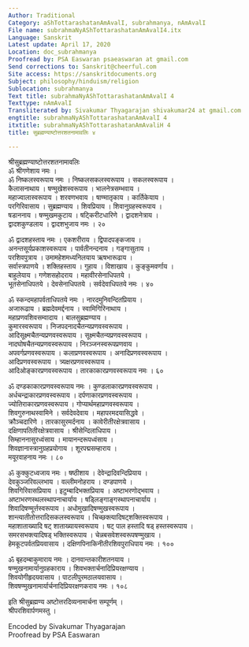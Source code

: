 ```yaml
---
Author: Traditional
Category: aShTottarashatanAmAvalI, subrahmanya, nAmAvalI
File name: subrahmaNyAShTottarashatanAmAvalI4.itx
Language: Sanskrit
Latest update: April 17, 2020
Location: doc_subrahmanya
Proofread by: PSA Easwaran psaeaswaran at gmail.com
Send corrections to: Sanskrit@cheerful.com
Site access: https://sanskritdocuments.org
Subject: philosophy/hinduism/religion
Sublocation: subrahmanya
Text title: subrahmaNyAShTottarashatanAmAvalI 4
Texttype: nAmAvalI
Transliterated by: Sivakumar Thyagarajan shivakumar24 at gmail.com
engtitle: subrahmaNyAShTottarashatanAmAvalI 4
itxtitle: subrahmaNyAShTottarashatanAmAvaliH 4
title: सुब्रह्मण्याष्टोत्तरशतनामावलिः ४

---
```

  
 श्रीसुब्रह्मण्याष्टोत्तरशतनामावलिः   
ॐ श्रीगणेशाय नमः ।  
ॐ निष्कलस्वरूपाय नमः । निष्कलसकलस्वरूपाय । सकलस्वरूपाय ।  
कैलासनाथाय । षण्मुखेशस्वरूपाय । भालनेत्रसम्भवाय ।  
महाज्वालास्वरूपाय । शरवणभवाय । षाण्मातृकाय । कार्तिकेयाय ।  
परगिरिवासाय । सुब्रह्मण्याय । शिवप्रियाय । शिवानुग्रहस्वरूपाय ।  
षडाननाय । षण्मुखमकुटाय । षट्किरीटधारिणे । द्वादशनेत्राय ।  
द्वादशकुण्डलाय । द्वादशभुजाय नमः । २०  
  
ॐ द्वादशहस्ताय नमः । एकशरीराय । द्विपादपङ्कजाय ।  
अनन्तसूर्यप्रकाशस्वरूपाय । पार्वतीनन्दनाय । गङ्गासुताय ।  
परशिवपुत्राय । उमामहेशमध्यनिलयाय ऋषभारूढाय ।  
सर्वास्त्रपाणये । शक्तिहस्ताय । गुहाय । विशाखाय । कुङ्कुमवर्णाय ।  
बाहुलेयाय । गणेशसहोदराय । महावीरसेनाधिपतये ।  
भूतसेनाधिपतये । देवसेनाधिपतये । सर्वदेवाधिपतये नमः । ४०  
  
ॐ स्कन्दमहापर्वताधिपतये नमः । नारदमुनिवन्दितप्रियाय ।  
अजारूढाय । ब्रह्मदेवमर्द्दनाय । स्वामिगिरिनाथाय ।  
महाप्रणवशिवसम्वादाय । बालसुब्रह्मण्याय ।  
कुमारस्वरूपाय । निजपदनादचैतन्यप्रणवस्वरूपाय ।  
आदिसूक्ष्मचैतन्यप्रणवस्वरूपाय । सूक्ष्मचैतन्यप्रणवस्वरूपाय ।  
नादघोषचैतन्यप्रणवस्वरूपाय । निरञ्जनस्वरूपप्रणवाय ।  
अपवर्गप्रणवस्वरूपाय । कलाप्रणवस्वरूपाय । अनादिप्रणवस्वरूपाय ।  
आदिप्रणवस्वरूपाय । त्र्यक्षरप्रणवस्वरूपाय ।  
आदिओङ्कारप्रणवस्वरूपाय । तारकाकारप्रणवस्वरूपाय नमः । ६०  
  
ॐ दण्डकाकारप्रणवस्वरूपाय नमः । कुण्डलाकारप्रणवस्वरूपाय ।  
अर्धचन्द्राकारप्रणवस्वरूपाय । दर्पणाकारप्रणवस्वरूपाय ।  
ज्योतिराकारप्रणवस्वरूपाय । गोप्यार्थमहाप्रणवस्वरूपाय ।  
शिवगुरुनाथस्वामिने । सर्वदेवदेवाय । महापरमदयासिद्धवे ।  
क्रौञ्चदारिणे । तारकासुरमर्दनाय । कावेरीतीरक्षेत्रवासाय ।  
दक्षिणापतितीरक्षेत्रवासाय । श्रीसेन्दिलाधिपाय ।  
सिम्हाननासुरध्वंसाय । मायानन्दरूपध्वंसाय ।  
शिवज्ञानास्त्रानुग्रहप्रयोगाय । शूरपद्मसम्हाराय ।  
मयूरवाहनाय नमः । ८०  
  
ॐ कुक्कुटध्वजाय नमः । षष्ठीशाय । देवेन्द्रादिवन्दिप्रियाय ।  
देवकुञ्जरिवल्लभाय । वल्लीमनोहराय । दण्डपाणये ।  
शिवगिरिवासप्रियाय । इटुम्बादिभक्तप्रियाय । अष्टाभरणोद्भवाय ।  
अष्टाभरणस्थलस्थापनाचार्याय । षड्लिङ्गाङ्गस्थापनाचार्याय ।  
शिवादिषण्मूर्त्तस्वरूपाय । अधोमुखादिषण्मुखस्वरूपाय ।  
शान्त्यातीतोत्तरादिसकलस्वरूपाय । चिच्छक्त्यादिषट्शक्तिस्वरूपाय ।  
महाशाताख्यादि षट् शाताख्यायस्वरूपाय । षट् पाल हस्तादि षड् हस्तस्वरूपाय ।  
समरसभक्त्यादिषड् भक्तिस्वरूपाय । चेन्नबसवेशस्वरूपषण्मुखाय ।  
हेमकूटपर्वतप्रियवासाय । दक्षिणपिनाकिनीतीरशिवपुराधिपाय नमः । १००  
  
ॐ बृहदम्बाकुमाराय नमः । दानवान्तकारीशतनयाय ।  
षण्मुखनामार्यानुग्रहकाराय । शिवभक्तार्चनादिप्रियरक्षण्याय ।  
शिवयोगीहृदयवासाय । पाटलीपुरमठालयवासाय ।  
शिवषण्मुखनामार्यार्चनादिप्रियरक्षणकराय नमः । १०८  
  
इति श्रीसुब्रह्मण्य अष्टोत्तरदिव्यनामार्चना सम्पूर्णम् ।  
श्रीपरशिवार्पणमस्तु ।  
  
  
Encoded by Sivakumar Thyagarajan  
Proofread by PSA Easwaran  
  

